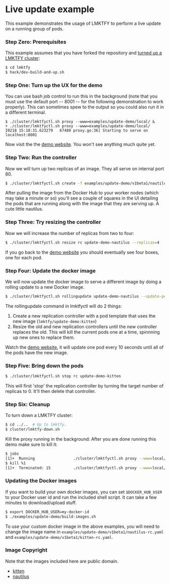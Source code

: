 <!--
Copyright 2014 Google Inc. All rights reserved.

Licensed under the Apache License, Version 2.0 (the "License");
you may not use this file except in compliance with the License.
You may obtain a copy of the License at

    http://www.apache.org/licenses/LICENSE-2.0

Unless required by applicable law or agreed to in writing, software
distributed under the License is distributed on an "AS IS" BASIS,
WITHOUT WARRANTIES OR CONDITIONS OF ANY KIND, either express or implied.
See the License for the specific language governing permissions and
limitations under the License.

-->
# Live update example
This example demonstrates the usage of LMKTFY to perform a live update on a running group of pods.

### Step Zero: Prerequisites

This example assumes that you have forked the repository and [turned up a LMKTFY cluster](https://github.com/GoogleCloudPlatform/lmktfy-new#contents):

```bash
$ cd lmktfy
$ hack/dev-build-and-up.sh
```

### Step One: Turn up the UX for the demo

You can use bash job control to run this in the background (note that you must use the default port -- 8001 -- for the following demonstration to work properly).  This can sometimes spew to the output so you could also run it in a different terminal.

```
$ ./cluster/lmktfyctl.sh proxy --www=examples/update-demo/local/ &
+ ./cluster/lmktfyctl.sh proxy --www=examples/update-demo/local/
I0218 15:18:31.623279   67480 proxy.go:36] Starting to serve on localhost:8001
```

Now visit the the [demo website](http://localhost:8001/static).  You won't see anything much quite yet.

### Step Two: Run the controller
Now we will turn up two replicas of an image.  They all serve on internal port 80.

```bash
$ ./cluster/lmktfyctl.sh create -f examples/update-demo/v1beta1/nautilus-rc.yaml
```

After pulling the image from the Docker Hub to your worker nodes (which may take a minute or so) you'll see a couple of squares in the UI detailing the pods that are running along with the image that they are serving up.  A cute little nautilus.

### Step Three: Try resizing the controller

Now we will increase the number of replicas from two to four:

```bash
$ ./cluster/lmktfyctl.sh resize rc update-demo-nautilus --replicas=4
```

If you go back to the [demo website](http://localhost:8001/static/index.html) you should eventually see four boxes, one for each pod.

### Step Four: Update the docker image
We will now update the docker image to serve a different image by doing a rolling update to a new Docker image.

```bash
$ ./cluster/lmktfyctl.sh rollingupdate update-demo-nautilus --update-period=10s -f examples/update-demo/v1beta1/kitten-rc.yaml
```
The rollingupdate command in lmktfyctl will do 2 things:

1. Create a new replication controller with a pod template that uses the new image (`lmktfy/update-demo:kitten`)
2. Resize the old and new replication controllers until the new controller replaces the old. This will kill the current pods one at a time, spinnning up new ones to replace them.

Watch the [demo website](http://localhost:8001/static/index.html), it will update one pod every 10 seconds until all of the pods have the new image.

### Step Five: Bring down the pods

```bash
$ ./cluster/lmktfyctl.sh stop rc update-demo-kitten
```

This will first 'stop' the replication controller by turning the target number of replicas to 0.  It'll then delete that controller.

### Step Six: Cleanup

To turn down a LMKTFY cluster:

```bash
$ cd ../..  # Up to lmktfy.
$ cluster/lmktfy-down.sh
```

Kill the proxy running in the background:
After you are done running this demo make sure to kill it:

```bash
$ jobs
[1]+  Running                 ./cluster/lmktfyctl.sh proxy --www=local/ &
$ kill %1
[1]+  Terminated: 15          ./cluster/lmktfyctl.sh proxy --www=local/
```

### Updating the Docker images

If you want to build your own docker images, you can set `$DOCKER_HUB_USER` to your Docker user id and run the included shell script. It can take a few minutes to download/upload stuff.

```bash
$ export DOCKER_HUB_USER=my-docker-id
$ ./examples/update-demo/build-images.sh
```

To use your custom docker image in the above examples, you will need to change the image name in `examples/update-demo/v1beta1/nautilus-rc.yaml` and `examples/update-demo/v1beta1/kitten-rc.yaml`.

### Image Copyright

Note that the images included here are public domain.

* [kitten](http://commons.wikimedia.org/wiki/File:Kitten-stare.jpg)
* [nautilus](http://commons.wikimedia.org/wiki/File:Nautilus_pompilius.jpg)
